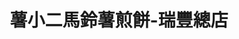 ---
title: "薯小二馬鈴薯煎餅-瑞豐總店"
description: "薯小二馬鈴薯煎餅-瑞豐總店"
layout: shop
keywords:
  - 美食競賽
  - 台灣美食
  - 美食精選
datePublished: "2025-06-30"
dateModified: "2025-07-07"
city: "高雄市"
district: "左營區"
address: "高雄市鼓山區裕誠路1128號"
phone: "0905167227"
geo: "22.66658969357535, 120.2998883749046"
google_map: "https://maps.app.goo.gl/AcXLGes8vHnWKcAU8"
footinder: "https://footinder.com.tw/%E9%AB%98%E9%9B%84%E5%B8%82%E9%BC%93%E5%B1%B1%E5%8D%80/362077/"
official: "https://www.instagram.com/two.littlepotatoess/"
award:
  - name: "夜市王"
    year: "2024"
    entries:
      - nightMarket: "瑞豐夜市"
        food_type: "新創料理"
        rank: "第三名"

---